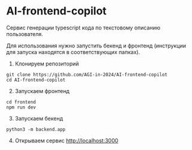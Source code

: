 # AI-frontend-copilot
Сервис генерации typescript кода по текстовому описанию пользователя.

Для использования нужно запустить бекенд и фронтенд (инструкции для запуска находятся в соответствующих папках).

1. Клонируем репозиторий
```
git clone https://github.com/AGI-in-2024/AI-frontend-copilot
cd AI-frontend-copilot
```


2. Запускаем фронтенд
```
cd frontend 
npm run dev
```

3. Запускаем бекенд
```
python3 -m backend.app
```

4. Открываем сервис [http://localhost:3000](http://localhost:3000)
